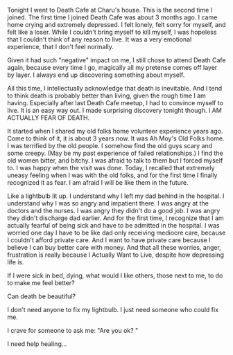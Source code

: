 <!--
.. title: Death Cafe 2 After Thoughts
.. slug: death_cafe2
.. date: 2016-10-11 22:38:57 UTC+08:00
.. tags: death-cafe, private
.. category:
.. link:
.. description:
.. type: text
-->

Tonight I went to Death Cafe at Charu's house.  This is the second time I joined.  The first time I joined Death Cafe was about 3 months ago.  I came home crying and extremely depressed.  I felt lonely, felt sorry for myself, and felt like a loser.  While I couldn't bring myself to kill myself, I was hopeless that I couldn't think of any reason to live.  It was a very emotional experience, that I don't feel normally.  

Given it had such "negative" impact on me, I still chose to attend Death Cafe again, because every time I go, magically all my pretense comes off layer by layer.  I always end up discovering something about myself.  

All this time, I intellectually acknowledge that death is inevitable.  And I tend to think death is probably better than living, given the rough time I am having.  Especially after last Death Cafe meetup, I had to convince myself to live.  It is an easy way out.  I made surprising discovery tonight though.  I AM ACTUALLY FEAR OF DEATH.  

It started when I shared my old folks home volunteer experience years ago.  Come to think of it, it is about 3 years now.  It was Ah Moy's Old Folks home.  I was terrified by the old people.  I somehow find the old guys scary and some creepy.  (May be my past experience of failed relationships.)  I find the old women bitter, and bitchy.  I was afraid to talk to them but I forced myself to.  I was happy when the visit was done.  Today, I recalled that extremely uneasy feeling when I was with the old folks, and for the first time I finally recognized it as fear.  I am afraid I will be like them in the future.  

Like a lightbulb lit up.  I understand why I left my dad behind in the hospital.  I understand why I was so angry and impatient there.  I was angry at the doctors and the nurses.  I was angry they didn't do a good job.  I was angry they didn't discharge dad earlier. And for the first time, I recognize that I am actually fearful of being sick and have to be admitted in the hospital.  I was worried one day I have to be like dad only receiving mediocre care, because I couldn't afford private care.  And I want to have private care because I believe I can buy better care with money.  And that all these worries, anger, frustration is really because I Actually Want to Live, despite how depressing life is.   

If I were sick in bed, dying, what would I like others, those next to me, to do to make me feel better?

Can death be beautiful?

I don't need anyone to fix my lightbulb.  I just need someone who could fix me.  

I crave for someone to ask me: "Are you ok? "

I need help healing... 

